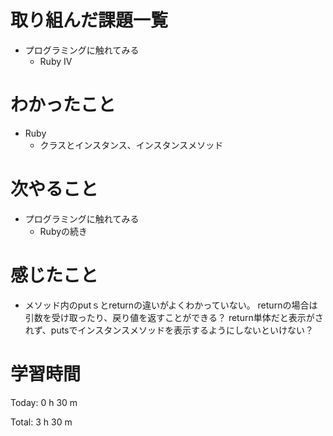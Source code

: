 # 取り組んだ課題一覧
- プログラミングに触れてみる
  - Ruby IV

# わかったこと
- Ruby 
  - クラスとインスタンス、インスタンスメソッド

# 次やること
- プログラミングに触れてみる
  - Rubyの続き

# 感じたこと  
- メソッド内のputｓとreturnの違いがよくわかっていない。
  returnの場合は引数を受け取ったり、戻り値を返すことができる？
  return単体だと表示がされず、putsでインスタンスメソッドを表示するようにしないといけない？

# 学習時間
Today: 0 h 30 m

Total: 3 h 30 m
